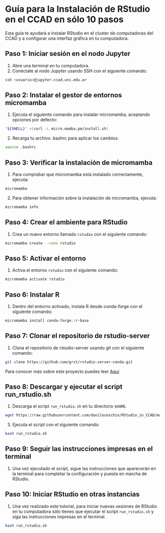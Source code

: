
# Guía para la Instalación de RStudio en el CCAD en sólo 10 pasos

Esta guía te ayudará a instalar RStudio en el cluster de computadoras del CCAD y a configurar una interfaz gráfica en tu computadora.

## Paso 1: Iniciar sesión en el nodo Jupyter

1. Abre una terminal en tu computadora.
2. Conéctate al nodo Jupyter usando SSH con el siguiente comando:
```bash
ssh <usuario>@jupyter.ccad.unc.edu.ar
```
## Paso 2: Instalar el gestor de entornos micromamba

1. Ejecuta el siguiente comando para instalar micromamba, aceptando opciones por defecto:
```bash
"${SHELL}" <(curl -L micro.mamba.pm/install.sh)
```
2. Recarga tu archivo .bashrc para aplicar los cambios:
```bash
source .bashrc
```

## Paso 3: Verificar la instalación de micromamba

1. Para comprobar que micromamba está instalado correctamente, ejecuta:
```bash
micromamba
```
2. Para obtener información sobre la instalación de micromamba, ejecuta:
```bash
micromamba info
```

## Paso 4: Crear el ambiente para RStudio

1. Crea un nuevo entorno llamado `rstudio` con el siguiente comando:
```bash
micromamba create --name rstudio
```

## Paso 5: Activar el entorno

1. Activa el entorno `rstudio` con el siguiente comando:
```bash
micromamba activate rstudio
```

## Paso 6: Instalar R

1. Dentro del entorno activado, instala R desde conda-forge con el siguiente comando:
```bash
micromamba install conda-forge::r-base
```

## Paso 7: Clonar el repositorio de rstudio-server

1. Clona el repositorio de rstudio-server usando git con el siguiente comando:
```bash
git clone https://github.com/grst/rstudio-server-conda.git
```
Para conocer más sobre este proyecto puedes leer [Aquí](https://github.com/grst/rstudio-server-conda)

## Paso 8: Descargar y ejecutar el script run_rstudio.sh

1. Descarga el script `run_rstudio.sh` en tu directorio `$HOME`.
```bash
wget https://raw.githubusercontent.com/daniloceschin/RStudio_in_CCAD/main/run_rstudio.sh
```

3. Ejecuta el script con el siguiente comando:
```bash
bash run_rstudio.sh
```
## Paso 9: Seguir las instrucciones impresas en el terminal

1. Una vez ejecutado el script, sigue las instrucciones que aparecerán en la terminal para completar la configuración y puesta en marcha de RStudio.

## Paso 10: Iniciar RStudio en otras instancias
1. Una vez realizado este tutorial, para iniciar nuevas sesiones de RStudio en tu computadora sólo tienes que ejecutar el script `run_rstudio.sh` y siga las instrucciones impresas en el terminal.
```bash
bash run_rstudio.sh
```

